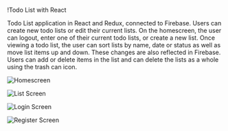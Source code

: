 !Todo List with React

Todo List application in React and Redux, connected to Firebase. Users can create new todo lists or edit their current lists. On the homescreen, the user can logout, enter one of their current todo lists, or create a new list. Once viewing a todo list, the user can sort lists by name, date or status as well as move list items up and down. These changes are also reflected in Firebase. Users can add or delete items in the list and can delete the lists as a whole using the trash can icon. 




![Homescreen](https://i.imgur.com/UPkddbC.png)

![List Screen](https://i.imgur.com/pUFbERJ.png)

![Login Screen](https://i.imgur.com/5zbRILB.png)

![Register Screen](https://i.imgur.com/cPw1dJ2.png)




